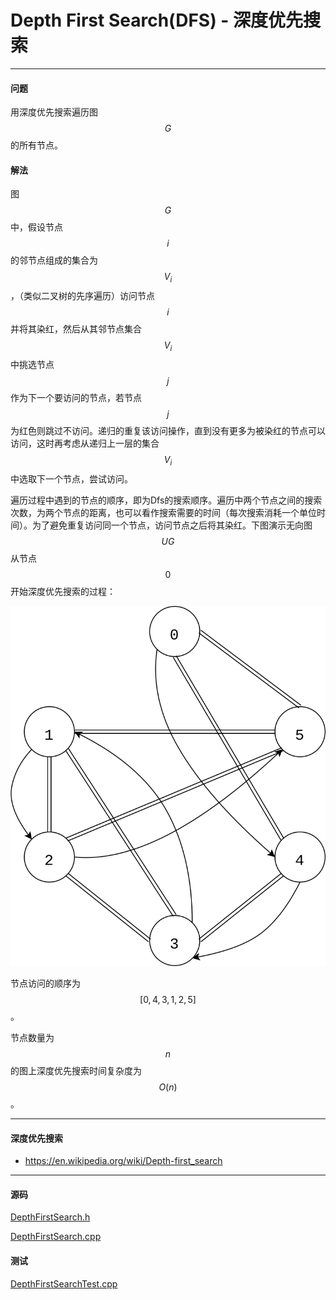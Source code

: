 <script type="text/javascript" src="https://cdnjs.cloudflare.com/ajax/libs/mathjax/2.7.1/MathJax.js?config=TeX-AMS-MML_HTMLorMML"></script>

# Depth First Search(DFS) - 深度优先搜索

--------

#### 问题

用深度优先搜索遍历图$$ G $$的所有节点。

#### 解法

图$$ G $$中，假设节点$$ i $$的邻节点组成的集合为$$ V_i $$，（类似二叉树的先序遍历）访问节点$$ i $$并将其染红，然后从其邻节点集合$$ V_i $$中挑选节点$$ j $$作为下一个要访问的节点，若节点$$ j $$为红色则跳过不访问。递归的重复该访问操作，直到没有更多为被染红的节点可以访问，这时再考虑从递归上一层的集合$$ V_i $$中选取下一个节点，尝试访问。

遍历过程中遇到的节点的顺序，即为Dfs的搜索顺序。遍历中两个节点之间的搜索次数，为两个节点的距离，也可以看作搜索需要的时间（每次搜索消耗一个单位时间）。为了避免重复访问同一个节点，访问节点之后将其染红。下图演示无向图$$ UG $$从节点$$ 0 $$开始深度优先搜索的过程：

![DepthFirstSearch1.svg](../res/DepthFirstSearch1.svg)

节点访问的顺序为$$ [0, 4, 3, 1, 2, 5] $$。

节点数量为$$ n $$的图上深度优先搜索时间复杂度为$$ O(n) $$。

--------

#### 深度优先搜索

* https://en.wikipedia.org/wiki/Depth-first_search

--------

#### 源码

[DepthFirstSearch.h](https://github.com/linrongbin16/Way-to-Algorithm/blob/master/src/GraphTheory/Traverse/DepthFirstSearch.h)

[DepthFirstSearch.cpp](https://github.com/linrongbin16/Way-to-Algorithm/blob/master/src/GraphTheory/Traverse/DepthFirstSearch.cpp)

#### 测试

[DepthFirstSearchTest.cpp](https://github.com/linrongbin16/Way-to-Algorithm/blob/master/src/GraphTheory/Traverse/DepthFirstSearchTest.cpp)

